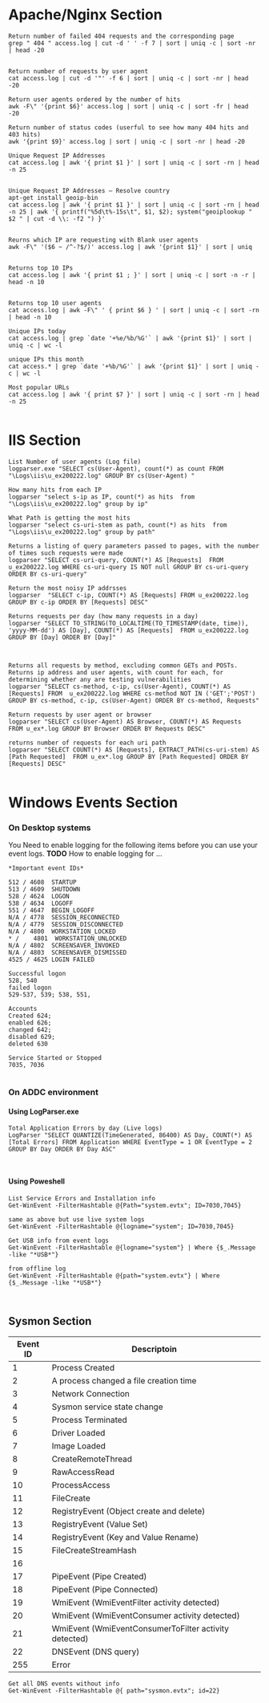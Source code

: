 # Apache/Nginx Section

```
Return number of failed 404 requests and the corresponding page
grep " 404 " access.log | cut -d ' ' -f 7 | sort | uniq -c | sort -nr | head -20


Return number of requests by user agent
cat access.log | cut -d '"' -f 6 | sort | uniq -c | sort -nr | head -20

Return user agents ordered by the number of hits
awk -F\" '{print $6}' access.log | sort | uniq -c | sort -fr | head -20

Return number of status codes (userful to see how many 404 hits and 403 hits)
awk '{print $9}' access.log | sort | uniq -c | sort -nr | head -20

Unique Request IP Addresses
cat access.log | awk '{ print $1 }' | sort | uniq -c | sort -rn | head -n 25


Unique Request IP Addresses – Resolve country
apt-get install geoip-bin
cat access.log | awk '{ print $1 }' | sort | uniq -c | sort -rn | head -n 25 | awk '{ printf("%5d\t%-15s\t", $1, $2); system("geoiplookup " $2 " | cut -d \\: -f2 ") }'


Reurns which IP are requesting with Blank user agents
awk -F\" '($6 ~ /^-?$/)' access.log | awk '{print $1}' | sort | uniq


Returns top 10 IPs
cat access.log | awk '{ print $1 ; }' | sort | uniq -c | sort -n -r | head -n 10


Returns top 10 user agents
cat access.log | awk -F\" ' { print $6 } ' | sort | uniq -c | sort -rn | head -n 10

Unique IPs today
cat access.log | grep `date '+%e/%b/%G'` | awk '{print $1}' | sort | uniq -c | wc -l

unique IPs this month
cat access.* | grep `date '+%b/%G'` | awk '{print $1}' | sort | uniq -c | wc -l

Most popular URLs
cat access.log | awk '{ print $7 }' | sort | uniq -c | sort -rn | head -n 25


```


# IIS Section

```
List Number of user agents (Log file)
logparser.exe "SELECT cs(User-Agent), count(*) as count FROM "\Logs\iis\u_ex200222.log" GROUP BY cs(User-Agent) "

How many hits from each IP
logparser "select s-ip as IP, count(*) as hits  from "\Logs\iis\u_ex200222.log" group by ip"

What Path is getting the most hits
logparser "select cs-uri-stem as path, count(*) as hits  from "\Logs\iis\u_ex200222.log" group by path"

Returns a listing of query parameters passed to pages, with the number of times such requests were made
logparser "SELECT cs-uri-query, COUNT(*) AS [Requests]  FROM u_ex200222.log WHERE cs-uri-query IS NOT null GROUP BY cs-uri-query ORDER BY cs-uri-query"

Return the most noisy IP addrsses
logparser  "SELECT c-ip, COUNT(*) AS [Requests] FROM u_ex200222.log GROUP BY c-ip ORDER BY [Requests] DESC"

Returns requests per day (how many requests in a day)
logparser "SELECT TO_STRING(TO_LOCALTIME(TO_TIMESTAMP(date, time)), 'yyyy-MM-dd') AS [Day], COUNT(*) AS [Requests]  FROM u_ex200222.log GROUP BY [Day] ORDER BY [Day]"



Returns all requests by method, excluding common GETs and POSTs. Returns ip address and user agents, with count for each, for determining whether any are testing vulnerabilities
logparser "SELECT cs-method, c-ip, cs(User-Agent), COUNT(*) AS [Requests] FROM  u_ex200222.log WHERE cs-method NOT IN ('GET';'POST') GROUP BY cs-method, c-ip, cs(User-Agent) ORDER BY cs-method, Requests"

Return requests by user agent or browser
logparser "SELECT cs(User-Agent) AS Browser, COUNT(*) AS Requests  FROM u_ex*.log GROUP BY Browser ORDER BY Requests DESC"

returns number of requests for each uri path
logparser "SELECT COUNT(*) AS [Requests], EXTRACT_PATH(cs-uri-stem) AS [Path Requested]  FROM u_ex*.log GROUP BY [Path Requested] ORDER BY [Requests] DESC"


```




# Windows Events Section
### On Desktop systems

You Need to enable logging for the following items before you can use your event logs.
**TODO**
How to enable logging for ...

```
*Important event IDs*

512 / 4608  STARTUP
513 / 4609  SHUTDOWN
528 / 4624  LOGON
538 / 4634  LOGOFF
551 / 4647  BEGIN_LOGOFF
N/A / 4778  SESSION_RECONNECTED
N/A / 4779  SESSION_DISCONNECTED
N/A / 4800  WORKSTATION_LOCKED
* /    4801  WORKSTATION_UNLOCKED
N/A / 4802  SCREENSAVER_INVOKED
N/A / 4803  SCREENSAVER_DISMISSED
4525 / 4625 LOGIN FAILED

Successful logon
528, 540
failed logon
529-537, 539; 538, 551,

Accounts
Created 624;
enabled 626;
changed 642;
disabled 629;
deleted 630

Service Started or Stopped
7035, 7036


```
### On ADDC environment


#### Using LogParser.exe
```
Total Application Errors by day (Live logs)
LogParser "SELECT QUANTIZE(TimeGenerated, 86400) AS Day, COUNT(*) AS [Total Errors] FROM Application WHERE EventType = 1 OR EventType = 2 GROUP BY Day ORDER BY Day ASC"



```


#### Using Poweshell
```
List Service Errors and Installation info
Get-WinEvent -FilterHashtable @{Path="system.evtx"; ID=7030,7045}

same as above but use live system logs
Get-WinEvent -FilterHashtable @{logname="system"; ID=7030,7045}

Get USB info from event logs
Get-WinEvent -FilterHashtable @{logname="system"} | Where {$_.Message -like "*USB*"}

from offline log
Get-WinEvent -FilterHashtable @{path="system.evtx"} | Where {$_.Message -like "*USB*"}



```

## Sysmon Section

Event ID |   Descriptoin
-----|-----
 1 | Process Created
 2 | A process changed a file creation time
 3 | Network Connection
 4 | Sysmon service state change
 5 | Process Terminated
 6 | Driver Loaded
 7 | Image Loaded
 8 | CreateRemoteThread
 9 | RawAccessRead
10 | ProcessAccess
11 | FileCreate
12 | RegistryEvent (Object create and delete)
13 | RegistryEvent (Value Set)
14 | RegistryEvent (Key and Value Rename)
15 | FileCreateStreamHash
16 |
17 | PipeEvent (Pipe Created)
18 | PipeEvent (Pipe Connected)
19 | WmiEvent (WmiEventFilter activity detected)
20 | WmiEvent (WmiEventConsumer activity detected)
21 |  WmiEvent (WmiEventConsumerToFilter activity detected)
22 | DNSEvent (DNS query)
255 | Error



```
Get all DNS events without info
Get-WinEvent -FilterHashtable @{ path="sysmon.evtx"; id=22}


```
